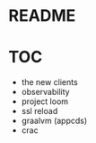 # README 

# TOC
* the new clients
* observability 
* project loom 
* ssl reload
* graalvm (appcds) 
* crac